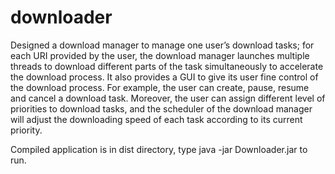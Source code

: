 downloader
==========
Designed a download manager to manage one user’s download tasks; for each URI provided by the user, the download manager launches multiple threads to download different parts of the task simultaneously to accelerate the download process. It also provides a GUI to give its user fine control of the download process. For example, the user can create, pause, resume and cancel a download task. Moreover, the user can assign different level of priorities to download tasks, and the scheduler of the download manager will adjust the downloading speed of each task according to its current priority.

Compiled application is in dist directory, type java -jar Downloader.jar to run.
